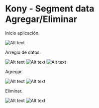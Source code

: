 # Kony - Segment data Agregar/Eliminar

Inicio aplicación.

![Alt text](https://lh3.googleusercontent.com/-5ApY--rs-Bk/VsxvjHGoWuI/AAAAAAAAD7A/cAgrdiba9eo/s496-Ic42/Captura%252520de%252520pantalla%2525202016-02-23%252520a%252520las%2525209.37.32%252520a.m..png "1")

Arreglo de datos.

![Alt text](https://lh3.googleusercontent.com/-YB_8fLODHf4/VsxvjDkY9EI/AAAAAAAAD68/S2yR9uqlkLc/s301-Ic42/Captura%252520de%252520pantalla%2525202016-02-23%252520a%252520las%2525209.37.48%252520a.m..png "2")
![Alt text](https://lh3.googleusercontent.com/-NY9x0y4tTrA/VsxvjAJ3sXI/AAAAAAAAD64/nRhXVXvtGhw/s300-Ic42/Captura%252520de%252520pantalla%2525202016-02-23%252520a%252520las%2525209.37.54%252520a.m..png "3")
![Alt text](https://lh3.googleusercontent.com/--cI6qJcsQhI/VsvKfQYKvPI/AAAAAAAAD6A/pPRIOS8AesU/s500-Ic42/Captura%252520de%252520pantalla%2525202016-02-22%252520a%252520las%2525209.55.20%252520p.m..png "4")

Agregar.

![Alt text](https://lh3.googleusercontent.com/-UHY_AwYxhrs/Vsxvbj0aXKI/AAAAAAAAD60/ruAiR0BdHBw/s496-Ic42/Captura%252520de%252520pantalla%2525202016-02-23%252520a%252520las%2525209.38.24%252520a.m..png "5")
![Alt text](https://lh3.googleusercontent.com/-AhtBQK69yUQ/Vsxvbnd89VI/AAAAAAAAD6w/sBtC-0BUR0s/s319-Ic42/Captura%252520de%252520pantalla%2525202016-02-23%252520a%252520las%2525209.38.33%252520a.m..png "6")

Eliminar.

![Alt text](https://lh3.googleusercontent.com/-UVfJtuHPwME/VsxvVdAnuuI/AAAAAAAAD6o/v-NZvKyCryQ/s337-Ic42/Captura%252520de%252520pantalla%2525202016-02-23%252520a%252520las%2525209.38.49%252520a.m..png "7")
![Alt text](https://lh3.googleusercontent.com/-a1nEM2ZVvLQ/VsxvVQX-HsI/AAAAAAAAD6s/KbRt1RQloas/s332-Ic42/Captura%252520de%252520pantalla%2525202016-02-23%252520a%252520las%2525209.38.54%252520a.m..png "8")
